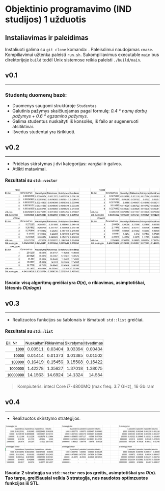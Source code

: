 # Objektinio programavimo (IND studijos)  1 užduotis

## Instaliavimas ir paleidimas

Instaliuoti galima su `git clone` komanda: .
Paleisdimui naudojamas `cmake`. 
Kompiliavimui užtenka paleisti `run.sh`.
Sukompiliavimus executable `main` bus direktorijoje `build` todėl Unix sistemose reikia paleisti `./build/main`.

## v0.1
---
### Studentų duomenų bazė:
- Duomenys saugomi struktūroje `Studentas`
- Galutinis pažymys skaičiuojamas pagal formulę: *0.4 * namų darbų pažymys + 0.6 * egzamino pažymys*.
- Galima studentus nuskaityti iš konsolės, iš failo ar sugeneruoti atsitiktinai.
- Išvedus studentai yra išrikiuoti.

## v0.2
---
- Pridėtas skirstymas į dvi kategorijas: vargšai ir galvos.
- Atlikti matavimai.

#### Rezultatai su `std::vector`

![Turėjo būti screenshot](screenshots/vector.png "Matavimai")

#### Išvada: visų algoritmų greičiai yra $O(n)$, o rikiavimas, asimptotiškai, lėtesnis $O(nlogn)$


## v0.3
---
- Realizuotos funkcijos su šablonais ir išmatuoti `std::list` greičiai.

#### Rezultatai su `std::list`

![Turėjo būti screenshot](screenshots/list.png "Matavimai")

> Kompiuteris: intecl Core i7-4800MQ (max freq. 3.7 GHz), 16 Gb ram

## v0.4
---
- Realizuotos skirstymo strategijos.

![Turėjo būti screenshot](screenshots/rusiavimas.png "Matavimai")

#### Išvada: 2 strategija su `std::vector` nes jos greitis, asimptotiškai yra $O(n)$. Tuo tarpu, greičiausiai veikia 3 strategija, nes naudotos optimzuotos funkcijos iš STL.
